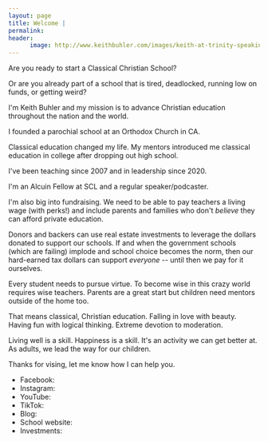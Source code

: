 ```yaml
---
layout: page
title: Welcome | 
permalink: 
header:
      image: http://www.keithbuhler.com/images/keith-at-trinity-speaking.jpg
---
```


Are you ready to start a Classical Christian School? 

Or are you already part of a school that is tired, deadlocked, running low on funds, or getting weird? 

I'm Keith Buhler and my mission is to advance Christian education throughout the nation and the world. 

I founded a parochial school at an Orthodox Church in CA. 

Classical education changed my life. My mentors introduced me classical education in college after dropping out high school. 

I've been teaching since 2007 and in leadership since 2020. 

I'm an Alcuin Fellow at SCL and a regular speaker/podcaster. 

I'm also big into fundraising. We need to be able to pay teachers a living wage (with perks!) and include parents and families who don't *believe* they can afford private education. 

Donors and backers can use real estate investments to leverage the dollars donated to support our schools. If and when the government schools (which are failing) implode and school choice becomes the norm, then our hard-earned tax dollars can support *everyone* -- until then we pay for it ourselves. 

Every student needs to pursue virtue. To become wise in this crazy world requires wise teachers. Parents are a great start but children need mentors outside of the home too. 

That means classical, Christian education. Falling in love with beauty. Having fun with logical thinking. Extreme devotion to moderation. 

Living well is a skill. Happiness is a skill. It's an activity we can get better at. As adults, we lead the way for our children. 


Thanks for vising, let me know how I can help you. 

* Facebook: 
* Instagram: 
* YouTube: 
* TikTok: 
* Blog: 
* School website: 
* Investments: 
